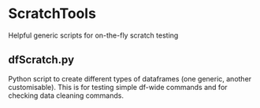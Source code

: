 # ScratchTools
Helpful generic scripts for on-the-fly scratch testing

## dfScratch.py
Python script to create different types of dataframes (one generic, another customisable).  This is for testing simple df-wide commands and for checking data cleaning commands.
